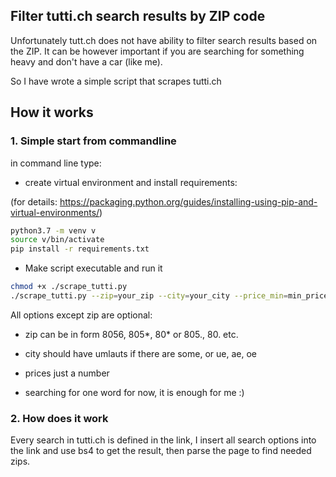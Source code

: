 ## Filter tutti.ch search results by ZIP code

Unfortunately tutt.ch does not have ability to filter search results based on the ZIP. It can be however important if you are searching for something heavy and don't have a car (like me).

So I have wrote a simple script that scrapes tutti.ch

## How it works

### 1. Simple start from commandline

in command line type:

* create virtual environment and install requirements:

(for details: https://packaging.python.org/guides/installing-using-pip-and-virtual-environments/)

```bash
python3.7 -m venv v
source v/bin/activate
pip install -r requirements.txt
```

* Make script executable and run it

```bash
chmod +x ./scrape_tutti.py
./scrape_tutti.py --zip=your_zip --city=your_city --price_min=min_price --price_max=max_price --searching_for=what_do_you_want
```

All options except zip are optional:

- zip can be in form 8056, 805*, 80* or 805., 80. etc.

- city should have umlauts if there are some, or ue, ae, oe

- prices just a number

- searching for one word for now, it is enough for me :)

### 2. How does it work

Every search in tutti.ch is defined in the link, I insert all search options into the link and use bs4 to get the result, then parse the page to find needed zips.

